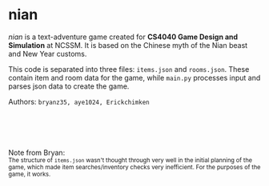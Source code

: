 # nian
*nian* is a text-adventure game created for **CS4040 Game Design and Simulation** at NCSSM. It is based on the Chinese myth of the Nian beast and New Year customs. 

This code is separated into three files: `items.json` and `rooms.json`. These contain item and room data for the game, while `main.py` processes input and parses json data to create the game. 


Authors: `bryanz35, aye1024, Erickchimken`
<br><br><br><br><br><br>
Note from Bryan:  
<sub>The structure of `items.json` wasn't thought through very well in the initial planning of the game, which made item searches/inventory checks very inefficient. For the purposes of the game, it works. 
</sub>